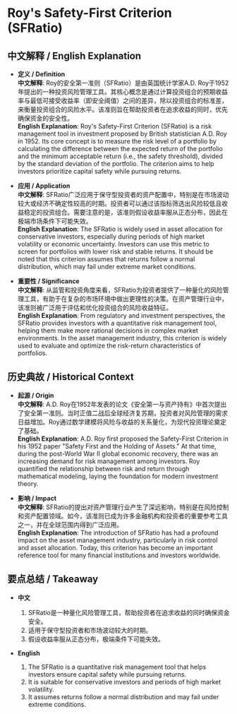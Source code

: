 # Roy's Safety-First Criterion (SFRatio)

## 中文解释 / English Explanation

* **定义 / Definition**  
  **中文解释**: Roy的安全第一准则（SFRatio）是由英国统计学家A.D. Roy于1952年提出的一种投资风险管理工具。其核心概念是通过计算投资组合的预期收益率与最低可接受收益率（即安全阈值）之间的差异，除以投资组合的标准差，来衡量投资组合的风险水平。该准则旨在帮助投资者在追求收益的同时，优先确保资金的安全性。  
  **English Explanation**: Roy's Safety-First Criterion (SFRatio) is a risk management tool in investment proposed by British statistician A.D. Roy in 1952. Its core concept is to measure the risk level of a portfolio by calculating the difference between the expected return of the portfolio and the minimum acceptable return (i.e., the safety threshold), divided by the standard deviation of the portfolio. The criterion aims to help investors prioritize capital safety while pursuing returns.

* **应用 / Application**  
  **中文解释**: SFRatio广泛应用于保守型投资者的资产配置中，特别是在市场波动较大或经济不确定性较高的时期。投资者可以通过该指标筛选出风险较低且收益稳定的投资组合。需要注意的是，该准则假设收益率服从正态分布，因此在极端市场条件下可能失效。  
  **English Explanation**: The SFRatio is widely used in asset allocation for conservative investors, especially during periods of high market volatility or economic uncertainty. Investors can use this metric to screen for portfolios with lower risk and stable returns. It should be noted that this criterion assumes that returns follow a normal distribution, which may fail under extreme market conditions.

* **重要性 / Significance**  
  **中文解释**: 从监管和投资角度来看，SFRatio为投资者提供了一种量化的风险管理工具，有助于在复杂的市场环境中做出更理性的决策。在资产管理行业中，该准则被广泛用于评估和优化投资组合的风险收益特征。  
  **English Explanation**: From regulatory and investment perspectives, the SFRatio provides investors with a quantitative risk management tool, helping them make more rational decisions in complex market environments. In the asset management industry, this criterion is widely used to evaluate and optimize the risk-return characteristics of portfolios.

## 历史典故 / Historical Context

* **起源 / Origin**  
  **中文解释**: A.D. Roy在1952年发表的论文《安全第一与资产持有》中首次提出了安全第一准则。当时正值二战后全球经济复苏期，投资者对风险管理的需求日益增加。Roy通过数学建模将风险与收益的关系量化，为现代投资理论奠定了基础。  
  **English Explanation**: A.D. Roy first proposed the Safety-First Criterion in his 1952 paper "Safety First and the Holding of Assets." At that time, during the post-World War II global economic recovery, there was an increasing demand for risk management among investors. Roy quantified the relationship between risk and return through mathematical modeling, laying the foundation for modern investment theory.

* **影响 / Impact**  
  **中文解释**: SFRatio的提出对资产管理行业产生了深远影响，特别是在风险控制和资产配置领域。如今，该准则已成为许多金融机构和投资者的重要参考工具之一，并在全球范围内得到广泛应用。  
  **English Explanation**: The introduction of SFRatio has had a profound impact on the asset management industry, particularly in risk control and asset allocation. Today, this criterion has become an important reference tool for many financial institutions and investors worldwide.

## 要点总结 / Takeaway

* **中文**  
  1. SFRatio是一种量化风险管理工具，帮助投资者在追求收益的同时确保资金安全。
  2. 适用于保守型投资者和市场波动较大的时期。
  3. 假设收益率服从正态分布，极端条件下可能失效。

* **English**  
  1. The SFRatio is a quantitative risk management tool that helps investors ensure capital safety while pursuing returns.
  2. It is suitable for conservative investors and periods of high market volatility.
  3. It assumes returns follow a normal distribution and may fail under extreme conditions.